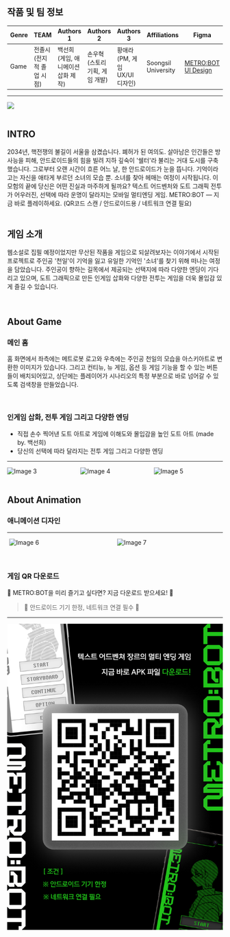 ## 작품 및 팀 정보
  | Genre | TEAM | Authors 1 | Authors 2 | Authors 3 | Affiliations | Figma |
  | --- | --- | --- | --- | --- | --- | --- |
  | Game | 전졸시 (전지적 졸업 시점) | 백선희 (게임, 애니메이션 삽화 제작) | 손우혁 (스토리 기획, 게임 개발) | 황애라 (PM, 게임 UX/UI 디자인) | Soongsil University | [METRO:BOT UI Design](https://www.figma.com/design/N2aT2N3sOJcUOOFSsCDPEZ/%EB%94%94%EC%9E%90%EC%9D%B8?node-id=779-232&t=xaIZoRMNblZIWJmT-1) |

<body>
  <hr>
  <img src = "images/1.png" style="display: block; margin: auto;">
</body>

<br />

<!-- Using HTML to center the abstract -->
<div class="columns is-centered has-text-centered">
  <div class="column is-four-fifths">
    <h2>INTRO</h2>
    <div class="content has-text-justified">
      2034년, 핵전쟁의 불길이 서울을 삼켰습니다. 폐허가 된 여의도. 살아남은 인간들은 방사능을 피해, 안드로이드들의 힘을 빌려 지하 깊숙이 '쉘터'라 불리는 거대 도시를 구축했습니다. 그로부터 오랜 시간이 흐른 어느 날, 한 안드로이드가 눈을 뜹니다. 기억이라고는 자신을 애타게 부르던 소녀의 모습 뿐. 소녀를 찾아 헤매는 여정이 시작됩니다. 이 모험의 끝에 당신은 어떤 진실과 마주하게 될까요? 텍스트 어드벤처와 도트 그래픽 전투가 어우러진, 선택에 따라 운명이 달라지는 모바일 멀티엔딩 게임. METRO:BOT — 지금 바로 플레이하세요. (QR코드 스캔 / 안드로이드용 / 네트워크 연결 필요)
    </div>
  </div>
</div>

<br />

<!-- Dataset Download Buttons -->

## 게임 소개 
웹소설로 집필 예정이었지만 무산된 작품을 게임으로 되살려보자는 이야기에서 시작된 프로젝트로 주인공 '천일'이 기억을 잃고 유일한 기억인 '소녀'를 찾기 위해 떠나는 여정을 담았습니다. 주인공이 향하는 길목에서 제공되는 선택지에 따라 다양한 엔딩이 기다리고 있으며, 도트 그래픽으로 만든 인게임 삽화와 다양한 전투는 게임을 더욱 몰입감 있게 즐길 수 있습니다.

<br />

## About Game
### 메인 홈
홈 화면에서 좌측에는 메트로봇 로고와 우측에는 주인공 천일의 모습을 아스키아트로 변환한 이미지가 있습니다.
그리고 컨티뉴, 뉴 게임, 옵션 등 게임 기능을 할 수 있는 버튼들이 배치되어있고, 상단에는 플레이어가 시나리오의 특정 부분으로 바로 넘어갈 수 있도록 검색창을 만들었습니다.

<br />

### 인게임 삽화, 전투 게임 그리고 다양한 엔딩
- 직접 손수 찍어낸 도트 아트로 게임에 이해도와 몰입감을 높인 도트 아트 (made by. 백선희)
- 당신의 선택에 따라 달라지는 전투 게임 그리고 다양한 엔딩
<body>
  <hr>
  <div style="display: flex; justify-content: center; gap: 10px; margin-top: 1em;">
    <img src="images/3.png" width="33%" alt="Image 3">
    <img src="images/4.png" width="33%" alt="Image 4">
    <img src="images/5.png" width="33%" alt="Image 5">
  </div>
</body>

<br />

## About Animation
### 애니메이션 디자인
<body>
  <hr>
<div style="display: flex; justify-content: center; gap: 10px; margin-top: 1em;">
  <img src="images/6.png" style="width: 48%;" alt="Image 6">
  <img src="images/7.png" style="width: 48%;" alt="Image 7">
</div>
</body>
<br />

<br />

### 게임 QR 다운로드
🤖 METRO:BOT을 미리 즐기고 싶다면? 지금 다운로드 받으세요! 🤖
> 🌟 안드로이드 기기 한정, 네트워크 연결 필수 🌟
<body>
  <hr>
  <img src = "images/8.png" style="display: block; margin: auto;">
</body>
